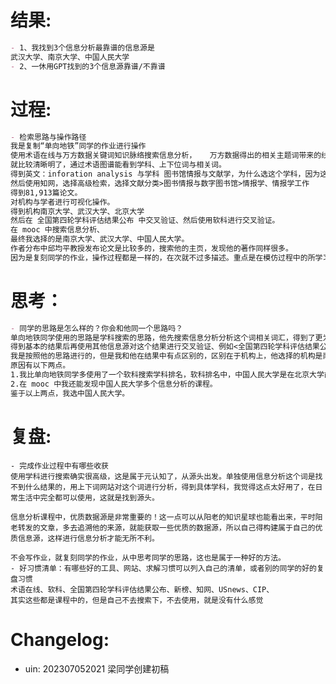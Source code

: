 # 结果:

```markdown
- 1、我找到3个信息分析最靠谱的信息源是
武汉大学、南京大学、中国人民大学
- 2、一休用GPT找到的3个信息源靠谱/不靠谱
```

# 过程:

```markdown
- 检索思路与操作路径
我是复制“单向地铁”同学的作业进行操作
使用术语在线与万方数据关键词知识脉络搜索信息分析，	万方数据得出的相关主题词带来的线索感觉并不多，学科线索是计算机科学与应用经济学。
就比较清晰明了，通过术语图谱能看到学科、上下位词与相关词。
得到英文：inforation analysis 与学科 图书馆情报与文献学，为什么选这个学科，因为这个学科的相关词是：信息分析师与信息分析中心。
然后使用知网，选择高级检索，选择文献分类>图书情报与数字图书馆>情报学、情报学工作
得到81,913篇论文。
对机构与学者进行可视化操作。
得到机构南京大学、武汉大学、北京大学
然后在 全国第四轮学科评估结果公布 中交叉验证、然后使用软科进行交叉验证。
在 mooc 中搜索信息分析、
最终我选择的是南京大学、武汉大学、中国人民大学。
作者分布中邱均平教授发布论文是比较多的，搜索他的主页，发现他的著作同样很多。
因为是复刻同学的作业，操作过程都是一样的，在次就不过多描述。重点是在模仿过程中的所学习到的内容

```

# 思考：

```markdown
- 同学的思路是怎么样的？你会和他同一个思路吗？
单向地铁同学使用的思路是学科搜索的思路，他先搜索信息分析分析这个词相关词汇，得到了更为专业信息，信息分析属于的学科是 图书情报与数字图书馆， 然后用知网这个数据库对这个学科的所有文献进行搜索，得到机构与学者的信息。
得到基本的结果后再使用其他信息源对这个结果进行交叉验证、例如<全国第四轮学科评估结果公布、mooc、大学官网、学者著作、进行验证。
我是按照他的思路进行的，但是我和他在结果中有点区别的，区别在于机构上，他选择的机构是南京大学、武汉大学、北京大学，我选择的机构是南京大学、武汉大学、中国人民大学。为什么我选择中国人民大学而不是北京大学呢？
原因有以下两点。
1.我比单向地铁同学多使用了一个软科搜索学科排名，软科排名中，中国人民大学是在北京大学前面的，这一点和<全国第四轮学科评估结果公布一致。
2.在 mooc 中我还能发现中国人民大学多个信息分析的课程。
鉴于以上两点，我选中国人民大学。

```

# 复盘:

    - 完成作业过程中有哪些收获
    使用学科进行搜索确实很高级，这是属于元认知了，从源头出发。单独使用信息分析这个词是找不到什么结果的，用上下词网站对这个词进行分析，得到具体学科，我觉得这点太好用了，在日常生活中完全都可以使用，这就是找到源头。
    
    信息分析课程中，优质数据源是非常重要的！这一点可以从阳老的知识星球也能看出来，平时阳老转发的文章，多去追溯他的来源，就能获取一些优质的数据源，所以自己得构建属于自己的优质信息源，这样进行信息分析才能无所不利。
    
    不会写作业，就复刻同学的作业，从中思考同学的思路，这也是属于一种好的方法。
    - 好习惯清单：有哪些好的工具、网站、求解习惯可以列入自己的清单，或者别的同学的好的复盘习惯
    术语在线、软科、全国第四轮学科评估结果公布、新榜、知网、USnews、CIP、
    其实这些都是课程中的，但是自己不去搜索下，不去使用，就是没有什么感觉


# Changelog:

- uin: 202307052021 梁同学创建初稿

